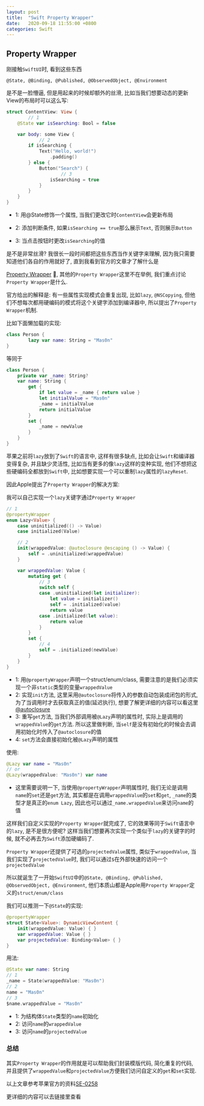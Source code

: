 ```yaml
---
layout: post
title:  "Swift Property Wrapper"
date:   2020-09-18 11:55:00 +0800
categories: Swift
---
```


## Property Wrapper

刚接触`SwiftUI`时, 看到这些东西

`@State, @Binding, @Published, @ObservedObject, @Environment`

是不是一脸懵逼, 但是用起来的时候却额外的丝滑, 比如当我们想要动态的更新View的布局时可以这么写:

```swift
struct ContentView: View {
		// 1
    @State var isSearching: Bool = false

    var body: some View {
    		// 2
        if isSearching {
            Text("Hello, world!")
                .padding()
        } else {
            Button("Search") {
            		// 3
                isSearching = true
            }
        }
    }
}
```

- 1: 用@State修饰一个属性, 当我们更改它时`ContentView`会更新布局

- 2: 添加判断条件, 如果`isSearching == true`那么展示`Text`, 否则展示`Button`

- 3: 当点击按钮时更改`isSearching`的值

是不是非常丝滑? 我很长一段时间都把这些东西当作关键字来理解, 因为我只需要知道他们各自的作用就好了, 直到我看到官方的文章才了解什么是

[Property Wrapper](https://github.com/apple/swift-evolution/blob/master/proposals/0258-property-wrappers.md) 🌚, 其他的`Property Wrapper`这里不在举例, 我们重点讨论`Property Wrapper`是什么.



官方给出的解释是: 有一些属性实现模式会重复出现, 比如`lazy`, `@NSCopying`, 但他们不想每次都用硬编码的模式将这个关键字添加到编译器中, 所以提出了`Property Wrapper`机制.

比如下面懒加载的实现:

```swift
class Person {
		lazy var name: String = "Mas0n"
}
```

等同于

```swift
class Person {
    private var _name: String?
    var name: String {
        get {
            if let value = _name { return value }
            let initialValue = "Mas0n"
            _name = initialValue
            return initialValue
        }
        set {
            _name = newValue
        }
    }
}
```

苹果之前将`lazy`放到了`Swift`的语言中, 这样有很多缺点, 比如会让`Swift`和编译器变得复杂, 并且缺少灵活性, 比如当有更多的像`lazy`这样的变种实现, 他们不想把这些硬编码全都放到`Swift`中, 比如想要实现一个可以重制`lazy`属性的`lazyReset`.



因此Apple提出了`Property Wrapper`的解决方案:

我可以自己实现一个`lazy`关键字通过`Property Wrapper`

```swift
// 1
@propertyWrapper
enum Lazy<Value> {
    case uninitialized(() -> Value)
    case initialized(Value)

    // 2
    init(wrappedValue: @autoclosure @escaping () -> Value) {
        self = .uninitialized(wrappedValue)
    }

    var wrappedValue: Value {
        mutating get {
            // 3
            switch self {
            case .uninitialized(let initializer):
                let value = initializer()
                self = .initialized(value)
                return value
            case .initialized(let value):
                return value
            }
        }
        set {
            // 4
            self = .initialized(newValue)
        }
    }
}
```

- 1: 用`@propertyWrapper`声明一个struct/enum/class, 需要注意的是我们必须实现一个非`static`类型的变量`wrappedValue`
- 2: 实现`init`方法, 这里采用`@autoclosure`将传入的参数自动包装成闭包的形式, 为了当调用时才去获取真正的值(延迟执行), 想要了解更详细的内容可以看这里[@autoclosure](https://docs.swift.org/swift-book/LanguageGuide/Closures.html)
- 3: 重写`get`方法, 当我们外部调用被`@Lazy`声明的属性时, 实际上是调用的`wrappedValue`的`get`方法. 所以这里做判断, 当`self`是没有初始化的时候会去调用初始化时传入了`@autoclosure`的值
- 4: `set`方法会直接初始化被`@Lazy`声明的属性

使用:

```swift
@Lazy var name = "Mas0n"
// or
@Lazy(wrappedValue: "Mas0n") var name
```

- 这里需要说明一下, 当使用`@propertyWrapper`声明属性时, 我们无论是调用`name`的`set`还是`get`方法, 其实都是在调用`wrappedValue`的`set`和`get`, `_name`的类型才是真正的`enum Lazy`, 因此也可以通过`_name.wrappedValue`来访问`name`的值

这样我们自定义实现的`Property Wrapper`就完成了, 它的效果等同于`Swift`语言中的`lazy`, 是不是很方便呢? 这样当我们想要再次实现一个类似于`lazy`的关键字的时候, 就不必再去为`Swift`添加硬编码了. 

`Property Wrapper`还提供了可选的`projectedValue`属性, 类似于`wrappedValue`, 当我们实现了`projectedValue`时, 我们可以通过`$`在外部快速的访问一个`projectedValue`



所以就诞生了一开始`SwiftUI`中的`@State, @Binding, @Published, @ObservedObject, @Environment`, 他们本质山都是Apple用`Property Wrapper`定义的`struct/enum/class`

我们可以推测一下`@State`的实现:

```swift
@propertyWrapper
struct State<Value>: DynamicViewContent {
    init(wrappedValue: Value) { }
    var wrappedValue: Value { }
    var projectedValue: Binding<Value> { }
}
```

用法:

```swift
@State var name: String
// 1
_name = State(wrappedValue: "Mas0n")
// 2
name = "Mas0n"
// 3
$name.wrappedValue = "Mas0n"
```

- 1: 为结构体`State`类型的`name`初始化
- 2: 访问`name`的`wrappedValue`
- 3: 访问`name`的`projectedValue`



### 总结

其实`Property Wrapper`的作用就是可以帮助我们封装模版代码, 简化重复的代码, 并且提供了`wrappedValue`和`projectedValue`方便我们访问自定义的`get`和`set`实现.

以上文章参考苹果官方的资料[SE-0258](https://github.com/apple/swift-evolution/blob/master/proposals/0258-property-wrappers.md)

更详细的内容可以去链接里查看
